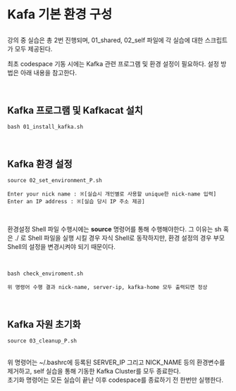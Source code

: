 # Kafa 기본 환경 구성

##

강의 중 실습은 총 2번 진행되며, 01_shared, 02_self 파일에 각 실습에 대한 스크립트가 모두 제공된다.


최초 codespace 기동 시에는 Kafka 관련 프로그램 및 환경 설정이 필요하다.
설정 방법은 아래 내용을 참고한다.


<br>


## Kafka 프로그램 및 Kafkacat 설치

```
bash 01_install_kafka.sh
```

<br>

## Kafka 환경 설정

```
source 02_set_environment_P.sh

Enter your nick name : ※[실습시 개인별로 사용할 unique한 nick-name 입력]
Enter an IP address : ※[실습 당시 IP 주소 제공]

```
<br>

환경설정 Shell 파일 수행시에는 **source** 명령어를 통해 수행해야한다.
그 이유는 sh 혹은 ./ 로 Shell 파일을 실행 시킬 경우 자식 Shell로 동작하지만, 환경 설정의 경우 부모 Shell의 설정을 변경시켜야 되기 때문이다.

<br>

```
bash check_enviroment.sh

위 명령어 수행 결과 nick-name, server-ip, kafka-home 모두 출력되면 정상
```

<br>

## Kafka 자원 초기화

```
source 03_cleanup_P.sh
```

<br>
위 명령어는 ~/.bashrc에 등록된 SERVER_IP 그리고 NICK_NAME 등의 환경변수를 제거하고, self 실습을 통해 기동한 Kafka Cluster를 모두 종료한다.

<br>
초기화 명령어는 모든 실습이 끝난 이후 codespace를 종료하기 전 한번만 실행한다.